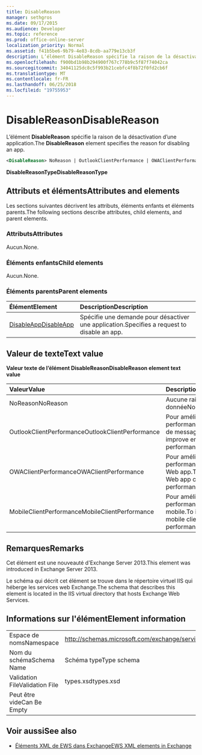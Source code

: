 ```yaml
---
title: DisableReason
manager: sethgros
ms.date: 09/17/2015
ms.audience: Developer
ms.topic: reference
ms.prod: office-online-server
localization_priority: Normal
ms.assetid: f41b5be6-9b79-4e83-8cdb-aa779e13cb3f
description: L’élément DisableReason spécifie la raison de la désactivation d’une application.
ms.openlocfilehash: f900bd1b98b294900f767c778b9c5f87f74042ca
ms.sourcegitcommit: 34041125dc8c5f993b21cebfc4f8b72f0fd2cb6f
ms.translationtype: MT
ms.contentlocale: fr-FR
ms.lasthandoff: 06/25/2018
ms.locfileid: "19755953"
---
```

# <a name="disablereason"></a><span data-ttu-id="cfa0c-103">DisableReason</span><span class="sxs-lookup"><span data-stu-id="cfa0c-103">DisableReason</span></span>

<span data-ttu-id="cfa0c-104">L’élément **DisableReason** spécifie la raison de la désactivation d’une application.</span><span class="sxs-lookup"><span data-stu-id="cfa0c-104">The **DisableReason** element specifies the reason for disabling an app.</span></span> 
  
```XML
<DisableReason> NoReason | OutlookClientPerformance | OWAClientPerformance | MobileClientPerformance </DisableReason>
```

 <span data-ttu-id="cfa0c-105">**DisableReasonType**</span><span class="sxs-lookup"><span data-stu-id="cfa0c-105">**DisableReasonType**</span></span>
## <a name="attributes-and-elements"></a><span data-ttu-id="cfa0c-106">Attributs et éléments</span><span class="sxs-lookup"><span data-stu-id="cfa0c-106">Attributes and elements</span></span>

<span data-ttu-id="cfa0c-107">Les sections suivantes décrivent les attributs, éléments enfants et éléments parents.</span><span class="sxs-lookup"><span data-stu-id="cfa0c-107">The following sections describe attributes, child elements, and parent elements.</span></span>
  
### <a name="attributes"></a><span data-ttu-id="cfa0c-108">Attributs</span><span class="sxs-lookup"><span data-stu-id="cfa0c-108">Attributes</span></span>

<span data-ttu-id="cfa0c-109">Aucun.</span><span class="sxs-lookup"><span data-stu-id="cfa0c-109">None.</span></span>
  
### <a name="child-elements"></a><span data-ttu-id="cfa0c-110">Éléments enfants</span><span class="sxs-lookup"><span data-stu-id="cfa0c-110">Child elements</span></span>

<span data-ttu-id="cfa0c-111">Aucun.</span><span class="sxs-lookup"><span data-stu-id="cfa0c-111">None.</span></span>
  
### <a name="parent-elements"></a><span data-ttu-id="cfa0c-112">Éléments parents</span><span class="sxs-lookup"><span data-stu-id="cfa0c-112">Parent elements</span></span>

|<span data-ttu-id="cfa0c-113">**Élément**</span><span class="sxs-lookup"><span data-stu-id="cfa0c-113">**Element**</span></span>|<span data-ttu-id="cfa0c-114">**Description**</span><span class="sxs-lookup"><span data-stu-id="cfa0c-114">**Description**</span></span>|
|:-----|:-----|
|[<span data-ttu-id="cfa0c-115">DisableApp</span><span class="sxs-lookup"><span data-stu-id="cfa0c-115">DisableApp</span></span>](disableapp.md) <br/> |<span data-ttu-id="cfa0c-116">Spécifie une demande pour désactiver une application.</span><span class="sxs-lookup"><span data-stu-id="cfa0c-116">Specifies a request to disable an app.</span></span>  <br/> |
   
## <a name="text-value"></a><span data-ttu-id="cfa0c-117">Valeur de texte</span><span class="sxs-lookup"><span data-stu-id="cfa0c-117">Text value</span></span>

<span data-ttu-id="cfa0c-118">**Valeur texte de l’élément DisableReason**</span><span class="sxs-lookup"><span data-stu-id="cfa0c-118">**DisableReason element text value**</span></span>

|<span data-ttu-id="cfa0c-119">**Valeur**</span><span class="sxs-lookup"><span data-stu-id="cfa0c-119">**Value**</span></span>|<span data-ttu-id="cfa0c-120">**Description**</span><span class="sxs-lookup"><span data-stu-id="cfa0c-120">**Description**</span></span>|
|:-----|:-----|
|<span data-ttu-id="cfa0c-121">NoReason</span><span class="sxs-lookup"><span data-stu-id="cfa0c-121">NoReason</span></span>  <br/> |<span data-ttu-id="cfa0c-122">Aucune raison donnée</span><span class="sxs-lookup"><span data-stu-id="cfa0c-122">No reason given</span></span>  <br/> |
|<span data-ttu-id="cfa0c-123">OutlookClientPerformance</span><span class="sxs-lookup"><span data-stu-id="cfa0c-123">OutlookClientPerformance</span></span>  <br/> |<span data-ttu-id="cfa0c-124">Pour améliorer les performances de client de messagerie.</span><span class="sxs-lookup"><span data-stu-id="cfa0c-124">To improve email client performance.</span></span>  <br/> |
|<span data-ttu-id="cfa0c-125">OWAClientPerformance</span><span class="sxs-lookup"><span data-stu-id="cfa0c-125">OWAClientPerformance</span></span>  <br/> |<span data-ttu-id="cfa0c-126">Pour améliorer les performances du client Web app.</span><span class="sxs-lookup"><span data-stu-id="cfa0c-126">To improve Web app client performance.</span></span>  <br/> |
|<span data-ttu-id="cfa0c-127">MobileClientPerformance</span><span class="sxs-lookup"><span data-stu-id="cfa0c-127">MobileClientPerformance</span></span>  <br/> |<span data-ttu-id="cfa0c-128">Pour améliorer les performances de client mobile.</span><span class="sxs-lookup"><span data-stu-id="cfa0c-128">To improve mobile client performance.</span></span>  <br/> |
   
## <a name="remarks"></a><span data-ttu-id="cfa0c-129">Remarques</span><span class="sxs-lookup"><span data-stu-id="cfa0c-129">Remarks</span></span>

<span data-ttu-id="cfa0c-130">Cet élément est une nouveauté d'Exchange Server 2013.</span><span class="sxs-lookup"><span data-stu-id="cfa0c-130">This element was introduced in Exchange Server 2013.</span></span>
  
<span data-ttu-id="cfa0c-131">Le schéma qui décrit cet élément se trouve dans le répertoire virtuel IIS qui héberge les services web Exchange.</span><span class="sxs-lookup"><span data-stu-id="cfa0c-131">The schema that describes this element is located in the IIS virtual directory that hosts Exchange Web Services.</span></span>
  
## <a name="element-information"></a><span data-ttu-id="cfa0c-132">Informations sur l'élément</span><span class="sxs-lookup"><span data-stu-id="cfa0c-132">Element information</span></span>

|||
|:-----|:-----|
|<span data-ttu-id="cfa0c-133">Espace de noms</span><span class="sxs-lookup"><span data-stu-id="cfa0c-133">Namespace</span></span>  <br/> |http://schemas.microsoft.com/exchange/services/2006/types  <br/> |
|<span data-ttu-id="cfa0c-134">Nom du schéma</span><span class="sxs-lookup"><span data-stu-id="cfa0c-134">Schema Name</span></span>  <br/> |<span data-ttu-id="cfa0c-135">Schéma type</span><span class="sxs-lookup"><span data-stu-id="cfa0c-135">Type schema</span></span>  <br/> |
|<span data-ttu-id="cfa0c-136">Validation File</span><span class="sxs-lookup"><span data-stu-id="cfa0c-136">Validation File</span></span>  <br/> |<span data-ttu-id="cfa0c-137">types.xsd</span><span class="sxs-lookup"><span data-stu-id="cfa0c-137">types.xsd</span></span>  <br/> |
|<span data-ttu-id="cfa0c-138">Peut être vide</span><span class="sxs-lookup"><span data-stu-id="cfa0c-138">Can Be Empty</span></span>  <br/> ||
   
## <a name="see-also"></a><span data-ttu-id="cfa0c-139">Voir aussi</span><span class="sxs-lookup"><span data-stu-id="cfa0c-139">See also</span></span>

- [<span data-ttu-id="cfa0c-140">Éléments XML de EWS dans Exchange</span><span class="sxs-lookup"><span data-stu-id="cfa0c-140">EWS XML elements in Exchange</span></span>](ews-xml-elements-in-exchange.md)

